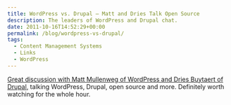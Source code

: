 ```yaml
---
title: WordPress vs. Drupal – Matt and Dries Talk Open Source
description: The leaders of WordPress and Drupal chat.
date: 2011-10-16T14:52:29+00:00
permalink: /blog/wordpress-vs-drupal/
tags:
  - Content Management Systems
  - Links
  - WordPress
---
```


[Great discussion with Matt Mullenweg of WordPress and Dries Buytaert of Drupal](http://vimeo.com/30403839), talking WordPress, Drupal, open source and more. Definitely worth watching for the whole hour.